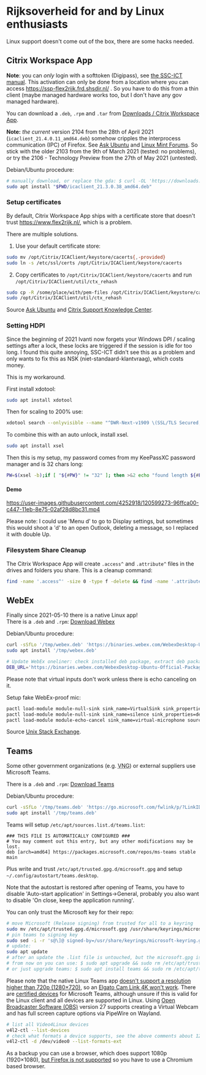 # Rijksoverheid for and by Linux enthusiasts

Linux support doesn't come out of the box, there are some hacks needed.

## Citrix Workspace App

**Note**: you can _only_ login with a softtoken (Digipass), see [the SSC-ICT manual](https://www.ssc-ict.nl/documenten/handleidingen/2020/06/08/handleiding---flexibel-werken-met-een-software-token). This activation can only be done from a location where you can access https://ssp-flex2rijk.frd.shsdir.nl/ . So you have to do this from a thin client (maybe managed hardware works too, but I don't have any gov managed hardware).

You can download a `.deb`, `.rpm` and `.tar` from  [Downloads / Citrix Workspace App](https://www.citrix.com/downloads/workspace-app/).

**Note:** _the current_ version 2104 from the 28th of April 2021 (`icaclient_21.4.0.11_amd64.deb`) somehow cripples the interprocess communication (IPC) of Firefox.
See [Ask Ubuntu](https://askubuntu.com/questions/1327810/20-04-firefox-not-rendering-or-loading-pages) and [Linux Mint Forums](https://forums.linuxmint.com/viewtopic.php?f=47&t=348798).
So stick with the older 2103 from the 9th of March 2021 (tested: no problems), or try the 2106 - Technology Preview from the 27th of May 2021 (untested).

Debian/Ubuntu procedure:
```bash
# manually download, or replace the gda: $ curl -OL 'https://downloads.citrix.com/19171/icaclient_21.3.0.38_amd64.deb?__gda__=***
sudo apt install "$PWD/icaclient_21.3.0.38_amd64.deb"
```

### Setup certificates

By default, Citrix Workspace App ships with a certificate store that doesn't trust https://www.flex2rijk.nl/, which is a problem.

There are multiple solutions.

1. Use your default certificate store:
```bash
sudo mv /opt/Citrix/ICAClient/keystore/cacerts{,-provided}
sudo ln -s /etc/ssl/certs /opt/Citrix/ICAClient/keystore/cacerts
```
2. Copy certificates to `/opt/Citrix/ICAClient/keystore/cacerts` and run `/opt/Citrix/ICAClient/util/ctx_rehash`
```bash
sudo cp -R /some/place/with/pem-files /opt/Citrix/ICAClient/keystore/cacerts
sudo /opt/Citrix/ICAClient/util/ctx_rehash
```
Source [Ask Ubuntu](https://askubuntu.com/a/302322) and [Citrix Support Knowledge Center](https://support.citrix.com/article/CTX231524).

### Setting HDPI

Since the beginning of 2021 Ivanti now forgets your Windows DPI / scaling settings after a lock, these locks are triggered if the session is idle for too long.
I found this quite annoying, SSC-ICT didn't see this as a problem and only wants to fix this as NSK (niet-standaard-klantvraag), which costs money.

This is my workaround.

First install xdotool:
```bash
sudo apt install xdotool
```
Then for scaling to 200% use:
```bash
xdotool search --onlyvisible --name "^DWR-Next-v1909 \(SSL/TLS Secured, 256 bit\)$" windowactivate %1 key --delay 1000 Tab key --delay 500 --clearmodifiers --repeat 3 "Super_L+d" key --delay 500 --clearmodifiers Menu key --delay 100 --repeat 2 Up key --delay 2000 Return key --delay 100 --repeat 2 Tab key --delay 100 Return key --delay 100 --repeat 4 Down key --delay 100 Return key --delay 100 "Alt+F4"; #DWRhdpi
```
To combine this with an auto unlock, install xsel.
```bash
sudo apt install xsel
```
Then this is my setup, my password comes from my KeePassXC password manager and is 32 chars long:
```bash
PW=$(xsel -b);if [ "${#PW}" != "32" ]; then >&2 echo "found length ${#PWD} on clipboard: $PWD"; else xdotool search --onlyvisible --name "^DWR-Next-v1909 \(SSL/TLS Secured, 256 bit\)$" windowactivate %1 key --delay 1000 --window %1 'Ctrl+Alt+Delete' type "$PW" && xdotool search --onlyvisible --name "^DWR-Next-v1909 \(SSL/TLS Secured, 256 bit\)$" key --delay 4000 --window %1 Return key --delay 1000 --window %1 Tab key --delay 500 --window %1 --clearmodifiers --repeat 3 "Super_L+d" key --delay 500 --window %1 --clearmodifiers Menu key --delay 100 --window %1 --repeat 2 Up key --delay 2000 --window %1 Return key --delay 100 --window %1 --repeat 2 Tab key --delay 100 --window %1 Return key --delay 100 --window %1 --repeat 4 Down key --delay 100 --window %1 Return key --delay 100 --window %1 "Alt+F4"; fi #DWRunlock-hdpi
```

#### Demo
https://user-images.githubusercontent.com/4252918/120599273-96ffca00-c447-11eb-8e75-02af28d8bc31.mp4

Please note: I could use 'Menu d' to go to Display settings, but sometimes this would shoot a 'd' to an open Outlook, deleting a message, so I replaced it with double Up.

### Filesystem Share Cleanup

The Citrix Workspace App will create `.access^` and `.attribute^` files in the drives and folders you share. This is a cleanup command:
```bash
find -name '.access^' -size 0 -type f -delete && find -name '.attribute^' -type f -delete
```

## WebEx

Finally since 2021-05-10 there is a native Linux app!  
There is a `.deb` and `.rpm`: [Download Webex](https://www.webex.com/downloads.html)

Debian/Ubuntu procedure:
```bash
curl -sSfLo '/tmp/webex.deb' 'https://binaries.webex.com/WebexDesktop-Ubuntu-Official-Package/Webex.deb'
sudo apt install '/tmp/webex.deb'
```

```bash
# Update WebEx oneliner: check installed deb package, extract deb package version from metadata with range requests, if there is an update, download and install
DEB_URL='https://binaries.webex.com/WebexDesktop-Ubuntu-Official-Package/Webex.deb';DEB_PKG='webex';dpkg --compare-versions $(dpkg-query -f '${Version}' -W "$DEB_PKG") lt $(curl -r "132-$(( $(curl -r "120-129" -sA '' "$DEB_URL") + 131 ))" -o - -sA '' "$DEB_URL" | tar -xzOf - './control' | grep -oP --color=never '^Version: \K.*$') && curl -sSfLo "/tmp/$DEB_PKG.deb" "$DEB_URL" && sudo apt install "/tmp/$DEB_PKG.deb"
```
Please note that virtual inputs don't work unless there is echo canceling on it.

Setup fake WebEx-proof mic:
```bash
pactl load-module module-null-sink sink_name=VirtualSink sink_properties=device.description=VirtualSink
pactl load-module module-null-sink sink_name=silence sink_properties=device.description="Silent_sink_for_echo_cancel"
pactl load-module module-echo-cancel sink_name=virtual-microphone source_name=virtual-microphone source_master=VirtualSink.monitor sink_master=silence aec_method=null source_properties=device.description=Virtual-Microphone sink_properties=device.description=Virtual-Microphone
```
Source [Unix Stack Exchange](https://unix.stackexchange.com/a/594698).

## Teams

Some other government organizations (e.g. <abbr title="Vereniging van Nederlandse Gemeenten">VNG</abbr>) or external suppliers use Microsoft Teams.

There is a `.deb` and `.rpm`: [Download Teams](https://www.microsoft.com/en-us/microsoft-teams/download-app)

Debian/Ubuntu procedure:
```bash
curl -sSfLo '/tmp/teams.deb' 'https://go.microsoft.com/fwlink/p/?LinkID=2112886' # version 1.4.00.13653
sudo apt install '/tmp/teams.deb'
```
Teams will setup `/etc/apt/sources.list.d/teams.list`:
```
### THIS FILE IS AUTOMATICALLY CONFIGURED ###
# You may comment out this entry, but any other modifications may be lost.
deb [arch=amd64] https://packages.microsoft.com/repos/ms-teams stable main
```
Plus write and trust `/etc/apt/trusted.gpg.d/microsoft.gpg` and setup `~/.config/autostart/teams.desktop`.

Note that the autostart is restored after opening of Teams, you have to disable 'Auto-start application' in Settings->General, probably you also want to disable 'On close, keep the application running'.

You can only trust the Microsoft key for their repo:
```bash
# move Microsoft (Release signing) from trusted for all to a keyring
sudo mv /etc/apt/trusted.gpg.d/microsoft.gpg /usr/share/keyrings/microsoft-keyring.gpg
# pin teams to signing key
sudo sed -i -r 's@\]@ signed-by=/usr/share/keyrings/microsoft-keyring.gpg]@;3s/([^#])/# Manually added signed-by pin\n\1/' /etc/apt/sources.list.d/teams.list
# update:
sudo apt update
# after an update the .list file is untouched, but the microsoft.gpg is added again
# from now on you can use: $ sudo apt upgrade && sudo rm /etc/apt/trusted.gpg.d/microsoft.gpg
# or just upgrade teams: $ sudo apt install teams && sudo rm /etc/apt/trusted.gpg.d/microsoft.gpg
```

Please note that the native Linux Teams app [doesn't support a resolution higher than 720p (1280×720)](https://microsoftteams.uservoice.com/forums/908686-bug-reports/suggestions/42405061-linux-application-shows-black-video-on-webcam-with), so an [Elgato Cam Link 4K won't work](https://docs.microsoft.com/en-us/answers/questions/404273/black-screen-in-teams-using-elgato-cam-link-4k-in.html). There are [certified devices](https://www.microsoft.com/en-us/microsoft-teams/across-devices/devices?rtc=1) for Microsoft Teams, although unsure if this is valid for the Linux client and all devices are supported in Linux. Using [Open Broadcaster Software (OBS)](https://obsproject.com/) version 27 supports creating a Virtual Webcam and has full screen capture options via PipeWire on Wayland.

```bash
# list all Video4Linux devices
v4l2-ctl --list-devices
# check what formats a device supports, see the above comments about 1280×720
v4l2-ctl -d /dev/video0 --list-formats-ext
```

As a backup you can use a browser, which does support 1080p (1920×1080), [but Firefox is not supported](https://support.microsoft.com/en-us/office/join-a-teams-meeting-on-an-unsupported-browser-daafdd3c-ac7a-4855-871b-9113bad15907) so you have to use a Chromium based browser.
